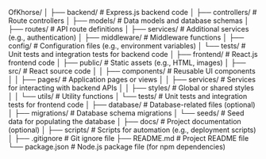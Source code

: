 OfKhorse/
│
├── backend/               # Express.js backend code
│   ├── controllers/       # Route controllers
│   ├── models/            # Data models and database schemas
│   ├── routes/            # API route definitions
│   ├── services/          # Additional services (e.g., authentication)
│   ├── middleware/        # Middleware functions
│   ├── config/            # Configuration files (e.g., environment variables)
│   └── tests/             # Unit tests and integration tests for backend code
│
├── frontend/              # React.js frontend code
│   ├── public/            # Static assets (e.g., HTML, images)
│   ├── src/               # React source code
│   │   ├── components/    # Reusable UI components
│   │   ├── pages/         # Application pages or views
│   │   ├── services/      # Services for interacting with backend APIs
│   │   ├── styles/        # Global or shared styles
│   │   └── utils/         # Utility functions
│   └── tests/             # Unit tests and integration tests for frontend code
│
├── database/              # Database-related files (optional)
│   ├── migrations/        # Database schema migrations
│   └── seeds/             # Seed data for populating the database
│
├── docs/                  # Project documentation (optional)
│
├── scripts/               # Scripts for automation (e.g., deployment scripts)
│
├── .gitignore             # Git ignore file
├── README.md              # Project README file
└── package.json           # Node.js package file (for npm dependencies)
